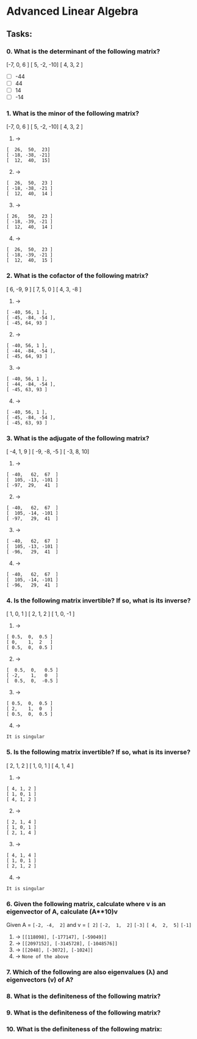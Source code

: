 # Advanced Linear Algebra

## Tasks:

### 0. What is the determinant of the following matrix?
[-7,  0,  6 ]
[ 5, -2, -10]
[ 4,  3,  2 ]

- [ ] -44
- [ ] 44
- [ ] 14
- [ ] -14

### 1. What is the minor of the following matrix?
[-7,  0,  6 ]
[ 5, -2, -10]
[ 4,  3,  2 ]

1. ->
```
[  26,  50,  23]
[ -18, -38, -21]
[  12,  40,  15]
```

2. ->
```
[  26,  50,  23 ]
[ -18, -38, -21 ]
[  12,  40,  14 ]
```

3. ->
```
[ 26,   50,  23 ]
[ -18, -39, -21 ]
[  12,  40,  14 ]
```

4. ->
```
[  26,  50,  23 ]
[ -18, -39, -21 ]
[  12,  40,  15 ]
```

### 2. What is the cofactor of the following matrix?
[ 6, -9,  9 ]
[ 7,  5,  0 ]
[ 4,  3, -8 ]

1. ->

```
[ -40, 56, 1 ],
[ -45, -84, -54 ],
[ -45, 64, 93 ]
```
2. ->
```
[ -40, 56, 1 ],
[ -44, -84, -54 ],
[ -45, 64, 93 ]
```
3. ->
```
[ -40, 56, 1 ],
[ -44, -84, -54 ],
[ -45, 63, 93 ]
```
4. ->
```
[ -40, 56, 1 ],
[ -45, -84, -54 ],
[ -45, 63, 93 ]
```

### 3. What is the adjugate of the following matrix?
[ -4,  1,  9 ]
[ -9, -8, -5 ]
[ -3,  8,  10]

1. ->
```
[ -40,   62,  67  ]
[  105, -13, -101 ]
[ -97,  29,   41  ]
```
2. ->
```
[ -40,   62,  67  ]
[  105, -14, -101 ]
[ -97,   29,  41  ]
```
3. ->
```
[ -40,   62,  67  ]
[  105, -13, -101 ]
[ -96,   29,  41  ]
```
4. ->
```
[ -40,   62,  67  ]
[  105, -14, -101 ]
[ -96,   29,  41  ]
```

### 4. Is the following matrix invertible? If so, what is its inverse?
[ 1, 0,  1 ]
[ 2, 1,  2 ]
[ 1, 0, -1 ]

1. ->
```
[ 0.5,  0,  0.5 ]
[ 0,    1,  2   ]
[ 0.5,  0,  0.5 ]
```
2. ->
```
[  0.5,  0,   0.5 ]
[ -2,    1,   0   ]
[  0.5,  0,  -0.5 ]
```
3. ->
```
[ 0.5,  0,  0.5 ]
[ 2,    1,  0   ]
[ 0.5,  0,  0.5 ]
```
4. ->
```
It is singular
```

### 5. Is the following matrix invertible? If so, what is its inverse?
[ 2, 1, 2 ]
[ 1, 0, 1 ]
[ 4, 1, 4 ]

1. ->
```
[ 4, 1, 2 ]
[ 1, 0, 1 ]
[ 4, 1, 2 ]
```
2. ->
```
[ 2, 1, 4 ]
[ 1, 0, 1 ]
[ 2, 1, 4 ]
```
3. ->
```
[ 4, 1, 4 ]
[ 1, 0, 1 ]
[ 2, 1, 2 ]
```
4. ->
```
It is singular
```

### 6. Given the following matrix, calculate where v is an eigenvector of A, calculate (A**10)v

Given A = ``[-2, -4,  2]``  and v = ``[ 2]``
          ``[-2,  1,  2]``          ``[-3]``
          ``[ 4,  2,  5]``          ``[-1]``

1. -> ``[[118098], [-177147], [-59049]]``
2. -> ``[[2097152], [-3145728], [-1048576]]``
3. -> ``[[2048], [-3072], [-1024]]``
4. -> ``None of the above``

### 7. Which of the following are also eigenvalues (λ) and eigenvectors (v) of A?
### 8. What is the definiteness of the following matrix?
### 9. What is the definiteness of the following matrix?
### 10. What is the definiteness of the following matrix:
